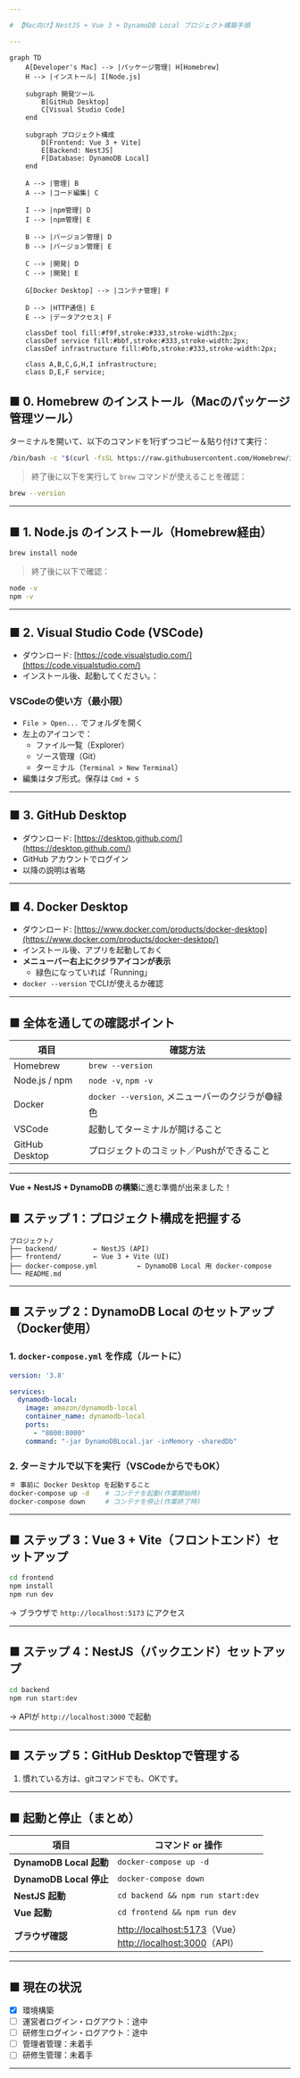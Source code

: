 ```yaml
---

# 【Mac向け】NestJS + Vue 3 + DynamoDB Local プロジェクト構築手順

---
```


```mermaid
graph TD
    A[Developer's Mac] --> |パッケージ管理| H[Homebrew]
    H --> |インストール| I[Node.js]
    
    subgraph 開発ツール
        B[GitHub Desktop]
        C[Visual Studio Code]
    end
    
    subgraph プロジェクト構成
        D[Frontend: Vue 3 + Vite] 
        E[Backend: NestJS]
        F[Database: DynamoDB Local]
    end
    
    A --> |管理| B
    A --> |コード編集| C
    
    I --> |npm管理| D
    I --> |npm管理| E
    
    B --> |バージョン管理| D
    B --> |バージョン管理| E
    
    C --> |開発| D
    C --> |開発| E
    
    G[Docker Desktop] --> |コンテナ管理| F
    
    D --> |HTTP通信| E
    E --> |データアクセス| F
    
    classDef tool fill:#f9f,stroke:#333,stroke-width:2px;
    classDef service fill:#bbf,stroke:#333,stroke-width:2px;
    classDef infrastructure fill:#bfb,stroke:#333,stroke-width:2px;
    
    class A,B,C,G,H,I infrastructure;
    class D,E,F service;
```

## ■ 0. **Homebrew のインストール（Macのパッケージ管理ツール）**

ターミナルを開いて、以下のコマンドを1行ずつコピー＆貼り付けて実行：

```bash
/bin/bash -c "$(curl -fsSL https://raw.githubusercontent.com/Homebrew/install/HEAD/install.sh)"
```

> 終了後に以下を実行して `brew` コマンドが使えることを確認：

```bash
brew --version
```

---

## ■ 1. **Node.js のインストール（Homebrew経由）**

```bash
brew install node
```

> 終了後に以下で確認：

```bash
node -v
npm -v
```

---

## ■ 2. **Visual Studio Code (VSCode)**

- ダウンロード: [https://code.visualstudio.com/](https://code.visualstudio.com/)
- インストール後、起動してください。：

### VSCodeの使い方（最小限）

- `File > Open...` でフォルダを開く
- 左上のアイコンで：
  - ファイル一覧（Explorer）
  - ソース管理（Git）
  - ターミナル（`Terminal > New Terminal`）
- 編集はタブ形式。保存は `Cmd + S`

---

## ■ 3. **GitHub Desktop**

- ダウンロード: [https://desktop.github.com/](https://desktop.github.com/)
- GitHub アカウントでログイン
- 以降の説明は省略
---

## ■ 4. **Docker Desktop**

- ダウンロード: [https://www.docker.com/products/docker-desktop](https://www.docker.com/products/docker-desktop/)
- インストール後、アプリを起動しておく
- **メニューバー右上にクジラアイコンが表示**
  - 緑色になっていれば「Running」
- `docker --version` でCLIが使えるか確認

---

## ■ 全体を通しての確認ポイント

| 項目 | 確認方法 |
|------|----------|
| Homebrew | `brew --version` |
| Node.js / npm | `node -v`, `npm -v` |
| Docker | `docker --version`, メニューバーのクジラが🟢緑色 |
| VSCode | 起動してターミナルが開けること |
| GitHub Desktop | プロジェクトのコミット／Pushができること |

---

**Vue + NestJS + DynamoDB の構築**に進む準備が出来ました！



## ■ ステップ 1：プロジェクト構成を把握する

```
プロジェクト/
├── backend/         ← NestJS (API)
├── frontend/        ← Vue 3 + Vite (UI)
├── docker-compose.yml          ← DynamoDB Local 用 docker-compose
└── README.md
```

---

## ■ ステップ 2：DynamoDB Local のセットアップ（Docker使用）

### 1. `docker-compose.yml` を作成（ルートに）

```yaml
version: '3.8'

services:
  dynamodb-local:
    image: amazon/dynamodb-local
    container_name: dynamodb-local
    ports:
      - "8000:8000"
    command: "-jar DynamoDBLocal.jar -inMemory -sharedDb"
```

### 2. ターミナルで以下を実行（VSCodeからでもOK）

```bash
＃ 事前に Docker Desktop を起動すること
docker-compose up -d    # コンテナを起動(作業開始時)
docker-compose down     # コンテナを停止(作業終了時)
```

---

## ■ ステップ 3：Vue 3 + Vite（フロントエンド）セットアップ

```bash
cd frontend
npm install
npm run dev
```

→ ブラウザで `http://localhost:5173` にアクセス

---

## ■ ステップ 4：NestJS（バックエンド）セットアップ

```bash
cd backend
npm run start:dev
```

→ APIが `http://localhost:3000` で起動

---

## ■ ステップ 5：GitHub Desktopで管理する

1. 慣れている方は、gitコマンドでも、OKです。

---

## ■ 起動と停止（まとめ）

| 項目 | コマンド or 操作 |
|------|------------------|
| **DynamoDB Local 起動** | `docker-compose up -d` |
| **DynamoDB Local 停止** | `docker-compose down` |
| **NestJS 起動** | `cd backend && npm run start:dev` |
| **Vue 起動** | `cd frontend && npm run dev` |
| **ブラウザ確認** | [http://localhost:5173](http://localhost:5173)（Vue）<br>[http://localhost:3000](http://localhost:3000)（API） |

---

## ■ 現在の状況

- [x] 環境構築
- [ ] 運営者ログイン・ログアウト：途中
- [ ] 研修生ログイン・ログアウト：途中
- [ ] 管理者管理：未着手
- [ ] 研修生管理：未着手

---
